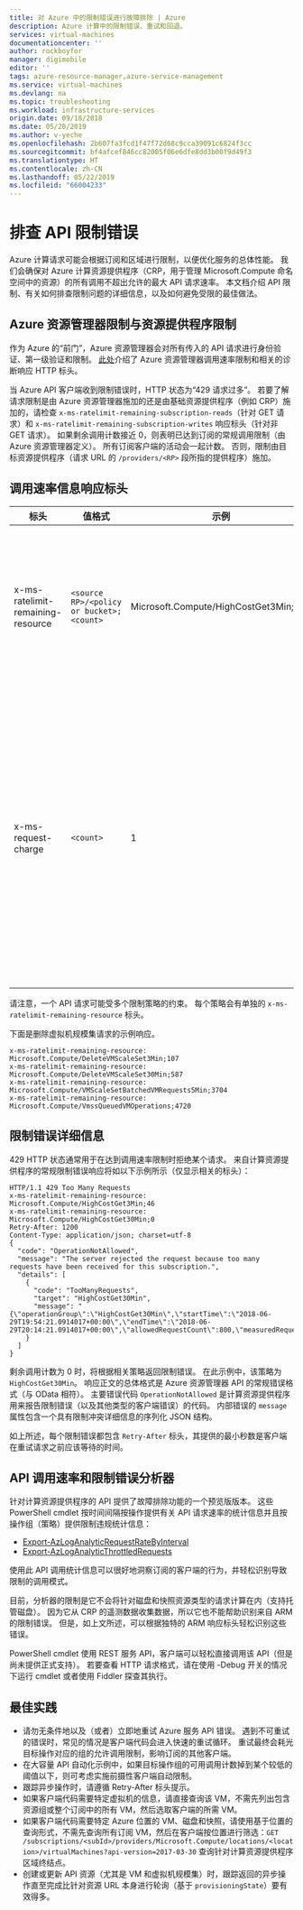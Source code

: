 ```yaml
---
title: 对 Azure 中的限制错误进行故障排除 | Azure
description: Azure 计算中的限制错误、重试和回退。
services: virtual-machines
documentationcenter: ''
author: rockboyfor
manager: digimobile
editor: ''
tags: azure-resource-manager,azure-service-management
ms.service: virtual-machines
ms.devlang: na
ms.topic: troubleshooting
ms.workload: infrastructure-services
origin.date: 09/18/2018
ms.date: 05/20/2019
ms.author: v-yeche
ms.openlocfilehash: 2b607fa3fcd1f47f72d68c9cca39091c6824f3cc
ms.sourcegitcommit: bf4afcef846cc82005f06e6dfe8dd3b00f9d49f3
ms.translationtype: HT
ms.contentlocale: zh-CN
ms.lasthandoff: 05/22/2019
ms.locfileid: "66004233"
---
```

# <a name="troubleshooting-api-throttling-errors"></a>排查 API 限制错误 

Azure 计算请求可能会根据订阅和区域进行限制，以便优化服务的总体性能。 我们会确保对 Azure 计算资源提供程序（CRP，用于管理 Microsoft.Compute 命名空间中的资源）的所有调用不超出允许的最大 API 请求速率。 本文档介绍 API 限制、有关如何排查限制问题的详细信息，以及如何避免受限的最佳做法。  

## <a name="throttling-by-azure-resource-manager-vs-resource-providers"></a>Azure 资源管理器限制与资源提供程序限制  

作为 Azure 的“前门”，Azure 资源管理器会对所有传入的 API 请求进行身份验证、第一级验证和限制。 [此处](/azure-resource-manager/resource-manager-request-limits)介绍了 Azure 资源管理器调用速率限制和相关的诊断响应 HTTP 标头。

当 Azure API 客户端收到限制错误时，HTTP 状态为“429 请求过多”。 若要了解请求限制是由 Azure 资源管理器施加的还是由基础资源提供程序（例如 CRP）施加的，请检查 `x-ms-ratelimit-remaining-subscription-reads`（针对 GET 请求）和 `x-ms-ratelimit-remaining-subscription-writes` 响应标头（针对非 GET 请求）。 如果剩余调用计数接近 0，则表明已达到订阅的常规调用限制（由 Azure 资源管理器定义）。 所有订阅客户端的活动会一起计数。 否则，限制由目标资源提供程序（请求 URL 的 `/providers/<RP>` 段所指的提供程序）施加。 

## <a name="call-rate-informational-response-headers"></a>调用速率信息响应标头 

| 标头                            | 值格式                           | 示例                               | 说明                                                                                                                                                                                               |
|-----------------------------------|----------------------------------------|---------------------------------------|-----------------------------------------------------------------------------------------------------------------------------------------------------------------------------------------------------------|
| x-ms-ratelimit-remaining-resource |```<source RP>/<policy or bucket>;<count>```| Microsoft.Compute/HighCostGet3Min;159 | 限制策略（涵盖资源 Bucket 或操作组，包括此请求的目标）的剩余 API 调用计数                                                                   |
| x-ms-request-charge               | ```<count>```                             | 1                                     | 针对相应策略的限制计入的此 HTTP 请求的调用计数。 这通常为 1。 针对特殊情况（例如针对虚拟机规模集的缩放）的批请求可以有多个计数。 |

请注意，一个 API 请求可能受多个限制策略的约束。 每个策略会有单独的 `x-ms-ratelimit-remaining-resource` 标头。 

下面是删除虚拟机规模集请求的示例响应。

```
x-ms-ratelimit-remaining-resource: Microsoft.Compute/DeleteVMScaleSet3Min;107 
x-ms-ratelimit-remaining-resource: Microsoft.Compute/DeleteVMScaleSet30Min;587 
x-ms-ratelimit-remaining-resource: Microsoft.Compute/VMScaleSetBatchedVMRequests5Min;3704 
x-ms-ratelimit-remaining-resource: Microsoft.Compute/VmssQueuedVMOperations;4720 
```

## <a name="throttling-error-details"></a>限制错误详细信息

429 HTTP 状态通常用于在达到调用速率限制时拒绝某个请求。 来自计算资源提供程序的常规限制错误响应将如以下示例所示（仅显示相关的标头）：

```
HTTP/1.1 429 Too Many Requests
x-ms-ratelimit-remaining-resource: Microsoft.Compute/HighCostGet3Min;46
x-ms-ratelimit-remaining-resource: Microsoft.Compute/HighCostGet30Min;0
Retry-After: 1200
Content-Type: application/json; charset=utf-8
{
  "code": "OperationNotAllowed",
  "message": "The server rejected the request because too many requests have been received for this subscription.",
  "details": [
    {
      "code": "TooManyRequests",
      "target": "HighCostGet30Min",
      "message": "{\"operationGroup\":\"HighCostGet30Min\",\"startTime\":\"2018-06-29T19:54:21.0914017+00:00\",\"endTime\":\"2018-06-29T20:14:21.0914017+00:00\",\"allowedRequestCount\":800,\"measuredRequestCount\":1238}"
    }
  ]
}

```

剩余调用计数为 0 时，将根据相关策略返回限制错误。 在此示例中，该策略为 `HighCostGet30Min`。 响应正文的总体格式是 Azure 资源管理器 API 的常规错误格式（与 OData 相符）。 主要错误代码 `OperationNotAllowed` 是计算资源提供程序用来报告限制错误（以及其他类型的客户端错误）的代码。 内部错误的 `message` 属性包含一个具有限制冲突详细信息的序列化 JSON 结构。

如上所述，每个限制错误都包含 `Retry-After` 标头，其提供的最小秒数是客户端在重试请求之前应该等待的时间。 

## <a name="api-call-rate-and-throttling-error-analyzer"></a>API 调用速率和限制错误分析器
针对计算资源提供程序的 API 提供了故障排除功能的一个预览版版本。 这些 PowerShell cmdlet 按时间间隔按操作提供有关 API 请求速率的统计信息并且按操作组（策略）提供限制违规统计信息：
- [Export-AzLogAnalyticRequestRateByInterval](https://docs.microsoft.com/powershell/module/az.compute/export-azloganalyticrequestratebyinterval)
- [Export-AzLogAnalyticThrottledRequests](https://docs.microsoft.com/powershell/module/az.compute/export-azloganalyticthrottledrequests)

使用此 API 调用统计信息可以很好地洞察订阅的客户端的行为，并轻松识别导致限制的调用模式。

目前，分析器的限制是它不会将针对磁盘和快照资源类型的请求计算在内（支持托管磁盘）。 因为它从 CRP 的遥测数据收集数据，所以它也不能帮助识别来自 ARM 的限制错误。 但是，如上文所述，可以根据独特的 ARM 响应标头轻松识别这些错误。

PowerShell cmdlet 使用 REST 服务 API，客户端可以轻松直接调用该 API（但是尚未提供正式支持）。 若要查看 HTTP 请求格式，请在使用 -Debug 开关的情况下运行 cmdlet 或者使用 Fiddler 探查其执行。

## <a name="best-practices"></a>最佳实践 

- 请勿无条件地以及（或者）立即地重试 Azure 服务 API 错误。 遇到不可重试的错误时，常见的情况是客户端代码会进入快速的重试循环。 重试最终会耗光目标操作对应的组的允许调用限制，影响订阅的其他客户端。 
- 在大容量 API 自动化示例中，如果目标操作组的可用调用计数掉到某个较低的阈值以下，则可考虑实施前摄性客户端自动限制。 
- 跟踪异步操作时，请遵循 Retry-After 标头提示。 
- 如果客户端代码需要特定虚拟机的信息，请直接查询该 VM，不需先列出包含资源组或整个订阅中的所有 VM，然后选取客户端的所需 VM。 
- 如果客户端代码需要特定 Azure 位置的 VM、磁盘和快照，请使用基于位置的查询形式，不需先查询所有订阅 VM，然后在客户端按位置进行筛选：`GET /subscriptions/<subId>/providers/Microsoft.Compute/locations/<location>/virtualMachines?api-version=2017-03-30` 查询针对计算资源提供程序区域终结点。 
- 创建或更新 API 资源（尤其是 VM 和虚拟机规模集）时，跟踪返回的异步操作直至完成比针对资源 URL 本身进行轮询（基于 `provisioningState`）要有效得多。

<!--Not Available on ## Next steps-->
<!--Not Available on [Retry guidance for specific services](https://docs.microsoft.com/azure/architecture/best-practices/retry-service-specific)-->
<!-- Update_Description: wording update, update link -->